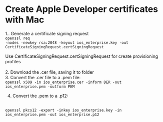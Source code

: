 <h1>Create Apple Developer certificates with Mac</h1>

1.. Generate a certificate signing request <br/>
    <code>openssl req -nodes -newkey rsa:2048 -keyout ios_enterprise.key -out CertificateSigningRequest.certSigningRequest</code>

Use CertificateSigningRequest.certSigningRequest for create  provisioning profiles 
<br/>
<br/>
2. Download the .cer file, saving it to folder
<br/>
3. Convert the .cer file to a .pem file:<br/>
 <code>openssl x509 -in ios_enterprise.cer -inform DER -out ios_enterprise.pem -outform PEM</code>
 <br/>
 
 4. Convert the .pem to a .p12:
 <br/>
 <code>openssl pkcs12 -export -inkey ios_enterprise.key -in ios_enterprise.pem -out ios_enterprise.p12</code>
